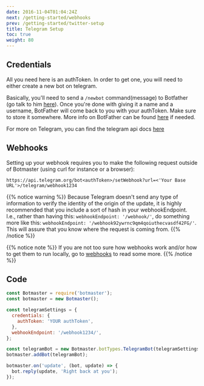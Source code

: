 ```yaml
---
date: 2016-11-04T01:04:24Z
next: /getting-started/webhooks
prev: /getting-started/twitter-setup
title: Telegram Setup
toc: true
weight: 80
---
```


## Credentials

All you need here is an authToken. In order to get one, you will need to either create a new bot on telegram.

Basically, you'll need to send a `/newbot` command(message) to Botfather (go talk to him [here](https://web.telegram.org/#/im?p=@BotFather)). Once you're done with giving it a name and a username, BotFather will come back to you with your authToken. Make sure to store it somewhere. More info on BotFather can be found [here](https://core.telegram.org/bots#create-a-new-bot ) if needed.

For more on Telegram, you can find the telegram api docs [here](https://core.telegram.org/bots/api)

## Webhooks

Setting up your webhook requires you to make the following request outside of Botmaster (using curl for instance or a browser):


```http
https://api.telegram.org/bot<authToken>/setWebhook?url=<'Your Base URL'>/telegram/webhook1234
```

{{% notice warning %}}
Because Telegram doesn't send any type of information to verify the identity of the origin of the update, it is highly recommended that you include a sort of hash in your webhookEndpoint. I.e., rather than having this: `webhookEndpoint: '/webhook/'`, do something more like this: `webhookEndpoint: '/webhook92ywrnc9qm4qoiuthecvasdf42FG/'`. This will assure that you know where the request is coming from.
{{% /notice %}}


{{% notice note %}}
If you are not too sure how webhooks work and/or how to get them to run locally, go to [webhooks](/getting-started/webhooks) to read some more.
{{% /notice %}}

## Code

```js
const Botmaster = require('botmaster');
const botmaster = new Botmaster();

const telegramSettings = {
  credentials: {
    authToken: 'YOUR authToken',
  },
  webhookEndpoint: '/webhook1234/',
};

const telegramBot = new Botmaster.botTypes.TelegramBot(telegramSettings);
botmaster.addBot(telegramBot);

botmaster.on('update', (bot, update) => {
  bot.reply(update, 'Right back at you');
});
```
